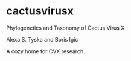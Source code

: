 # cactusvirusx

Phylogenetics and Taxonomy of Cactus Virus X 

Alexa S. Tyska and Boris Igic

A cozy home for CVX research.
